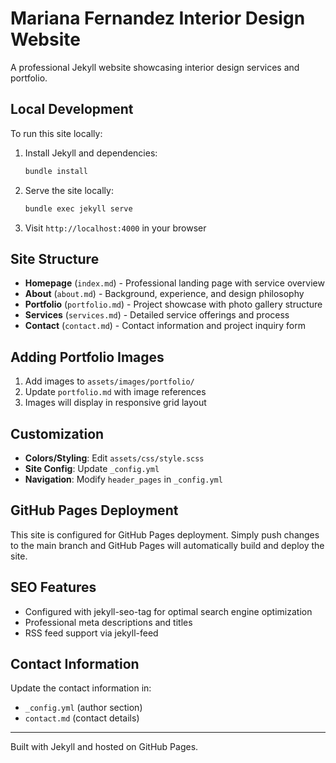 # Mariana Fernandez Interior Design Website

A professional Jekyll website showcasing interior design services and portfolio.

## Local Development

To run this site locally:

1. Install Jekyll and dependencies:
   ```bash
   bundle install
   ```

2. Serve the site locally:
   ```bash
   bundle exec jekyll serve
   ```

3. Visit `http://localhost:4000` in your browser

## Site Structure

- **Homepage** (`index.md`) - Professional landing page with service overview
- **About** (`about.md`) - Background, experience, and design philosophy  
- **Portfolio** (`portfolio.md`) - Project showcase with photo gallery structure
- **Services** (`services.md`) - Detailed service offerings and process
- **Contact** (`contact.md`) - Contact information and project inquiry form

## Adding Portfolio Images

1. Add images to `assets/images/portfolio/`
2. Update `portfolio.md` with image references
3. Images will display in responsive grid layout

## Customization

- **Colors/Styling**: Edit `assets/css/style.scss`
- **Site Config**: Update `_config.yml`
- **Navigation**: Modify `header_pages` in `_config.yml`

## GitHub Pages Deployment

This site is configured for GitHub Pages deployment. Simply push changes to the main branch and GitHub Pages will automatically build and deploy the site.

## SEO Features

- Configured with jekyll-seo-tag for optimal search engine optimization
- Professional meta descriptions and titles
- RSS feed support via jekyll-feed

## Contact Information

Update the contact information in:
- `_config.yml` (author section)
- `contact.md` (contact details)

---

Built with Jekyll and hosted on GitHub Pages.
